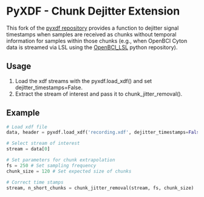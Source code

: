 # PyXDF - Chunk Dejitter Extension
This fork of the [pyxdf repository](https://github.com/xdf-modules/pyxdf/blob/main/pyxdf) provides a function to dejitter signal timestamps when samples are received as chunks without temporal information for samples within those chunks (e.g., when OpenBCI Cyton data is streamed via LSL using the [OpenBCI_LSL](https://github.com/openbci-archive/OpenBCI_LSL/) python repository).

## Usage
1. Load the xdf streams with the pyxdf.load_xdf() and set dejitter_timestamps=False.
2. Extract the stream of interest and pass it to chunk_jitter_removal().

## Example
``` python
# Load xdf file
data, header = pyxdf.load_xdf('recording.xdf', dejitter_timestamps=False)

# Select stream of interest
stream = data[0] 

# Set parameters for chunk extrapolation
fs = 250 # Set sampling frequency
chunk_size = 120 # Set expected size of chunks

# Correct time stamps
stream, n_short_chunks = chunk_jitter_removal(stream, fs, chunk_size)
```
